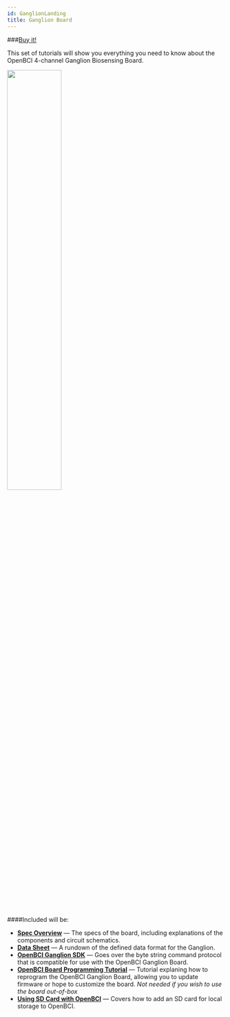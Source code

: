 ```yaml
---
id: GanglionLanding
title: Ganglion Board
---
```


###[Buy it!](https://shop.openbci.com/collections/frontpage/products/pre-order-ganglion-board?variant=13461804483)

This set of tutorials will show you everything you need to know about the OpenBCI 4-channel Ganglion Biosensing Board.

<img src="https://i.ibb.co/x5PpvCc/Screen-Shot-2019-07-23-at-1-30-32-PM.png" border="0" width="50%"></a><br/>


####Included will be:

* [**Spec Overview**](http://google.com) — The specs of the board, including explanations of the components and circuit schematics.
* [**Data Sheet**](http://google.com) — A rundown of the defined data format for the Ganglion.
* [**OpenBCI Ganglion SDK**](http://google.com) — Goes over the byte string command protocol that is compatible for use with the OpenBCI Ganglion Board.
* [**OpenBCI Board Programming Tutorial**](http://google.com) — Tutorial explaning how to reprogram the OpenBCI Ganglion Board, allowing you to update firmware or hope to customize the board. *Not needed if you wish to use the board out-of-box*
* [**Using SD Card with OpenBCI**](http://google.com) — Covers how to add an SD card for local storage to OpenBCI.

